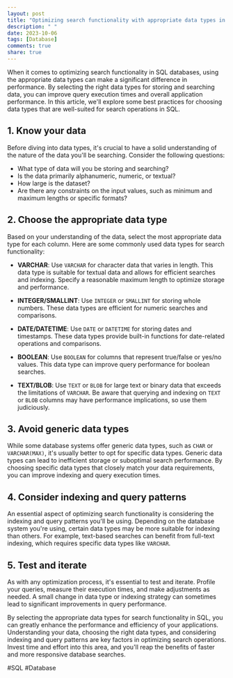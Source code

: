 ```yaml
---
layout: post
title: "Optimizing search functionality with appropriate data types in SQL"
description: " "
date: 2023-10-06
tags: [Database]
comments: true
share: true
---
```


When it comes to optimizing search functionality in SQL databases, using the appropriate data types can make a significant difference in performance. By selecting the right data types for storing and searching data, you can improve query execution times and overall application performance. In this article, we'll explore some best practices for choosing data types that are well-suited for search operations in SQL.

## 1. Know your data

Before diving into data types, it's crucial to have a solid understanding of the nature of the data you'll be searching. Consider the following questions:

- What type of data will you be storing and searching?
- Is the data primarily alphanumeric, numeric, or textual?
- How large is the dataset?
- Are there any constraints on the input values, such as minimum and maximum lengths or specific formats?

## 2. Choose the appropriate data type

Based on your understanding of the data, select the most appropriate data type for each column. Here are some commonly used data types for search functionality:

- **VARCHAR**: Use `VARCHAR` for character data that varies in length. This data type is suitable for textual data and allows for efficient searches and indexing. Specify a reasonable maximum length to optimize storage and performance.

- **INTEGER/SMALLINT**: Use `INTEGER` or `SMALLINT` for storing whole numbers. These data types are efficient for numeric searches and comparisons.

- **DATE/DATETIME**: Use `DATE` or `DATETIME` for storing dates and timestamps. These data types provide built-in functions for date-related operations and comparisons.

- **BOOLEAN**: Use `BOOLEAN` for columns that represent true/false or yes/no values. This data type can improve query performance for boolean searches.

- **TEXT/BLOB**: Use `TEXT` or `BLOB` for large text or binary data that exceeds the limitations of `VARCHAR`. Be aware that querying and indexing on `TEXT` or `BLOB` columns may have performance implications, so use them judiciously.

## 3. Avoid generic data types

While some database systems offer generic data types, such as `CHAR` or `VARCHAR(MAX)`, it's usually better to opt for specific data types. Generic data types can lead to inefficient storage or suboptimal search performance. By choosing specific data types that closely match your data requirements, you can improve indexing and query execution times.

## 4. Consider indexing and query patterns

An essential aspect of optimizing search functionality is considering the indexing and query patterns you'll be using. Depending on the database system you're using, certain data types may be more suitable for indexing than others. For example, text-based searches can benefit from full-text indexing, which requires specific data types like `VARCHAR`.

## 5. Test and iterate

As with any optimization process, it's essential to test and iterate. Profile your queries, measure their execution times, and make adjustments as needed. A small change in data type or indexing strategy can sometimes lead to significant improvements in query performance.

By selecting the appropriate data types for search functionality in SQL, you can greatly enhance the performance and efficiency of your applications. Understanding your data, choosing the right data types, and considering indexing and query patterns are key factors in optimizing search operations. Invest time and effort into this area, and you'll reap the benefits of faster and more responsive database searches.

#SQL #Database